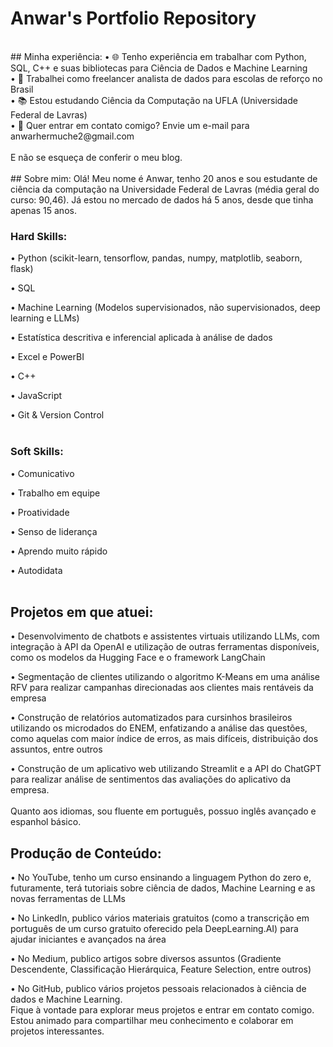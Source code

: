 # Anwar's Portfolio Repository
<br>
## Minha experiência:
• 🌐 Tenho experiência em trabalhar com Python, SQL, C++ e suas bibliotecas para Ciência de Dados e Machine Learning<br>
• 🎲 Trabalhei como freelancer analista de dados para escolas de reforço no Brasil <br>
• 📚 Estou estudando Ciência da Computação na UFLA (Universidade Federal de Lavras) <br>
• 📧 Quer entrar em contato comigo? Envie um e-mail para anwarhermuche2@gmail.com <br>
<br>
E não se esqueça de conferir o meu blog.
<br>
<br>
## Sobre mim:
Olá! Meu nome é Anwar, tenho 20 anos e sou estudante de ciência da computação na Universidade Federal de Lavras (média geral do curso: 90,46). Já estou no mercado de dados há 5 anos, desde que tinha apenas 15 anos.<br>

### Hard Skills:
• Python (scikit-learn, tensorflow, pandas, numpy, matplotlib, seaborn, flask)

• SQL

• Machine Learning (Modelos supervisionados, não supervisionados, deep learning e LLMs)

• Estatística descritiva e inferencial aplicada à análise de dados

• Excel e PowerBI

• C++

• JavaScript

• Git & Version Control
<br>
<br>
### Soft Skills:
• Comunicativo

• Trabalho em equipe

• Proatividade

• Senso de liderança

• Aprendo muito rápido

• Autodidata
<br>
<br>
## Projetos em que atuei:
• Desenvolvimento de chatbots e assistentes virtuais utilizando LLMs, com integração à API da OpenAI e utilização de outras ferramentas disponíveis, como os modelos da Hugging Face e o framework LangChain

• Segmentação de clientes utilizando o algoritmo K-Means em uma análise RFV para realizar campanhas direcionadas aos clientes mais rentáveis da empresa

• Construção de relatórios automatizados para cursinhos brasileiros utilizando os microdados do ENEM, enfatizando a análise das questões, como aquelas com maior índice de erros, as mais difíceis, distribuição dos assuntos, entre outros

• Construção de um aplicativo web utilizando Streamlit e a API do ChatGPT para realizar análise de sentimentos das avaliações do aplicativo da empresa.
<br>
<br>
Quanto aos idiomas, sou fluente em português, possuo inglês avançado e espanhol básico.

## Produção de Conteúdo:
• No YouTube, tenho um curso ensinando a linguagem Python do zero e, futuramente, terá tutoriais sobre ciência de dados, Machine Learning e as novas ferramentas de LLMs

• No LinkedIn, publico vários materiais gratuitos (como a transcrição em português de um curso gratuito oferecido pela DeepLearning.AI) para ajudar iniciantes e avançados na área

• No Medium, publico artigos sobre diversos assuntos (Gradiente Descendente, Classificação Hierárquica, Feature Selection, entre outros)

• No GitHub, publico vários projetos pessoais relacionados à ciência de dados e Machine Learning.
<br>
Fique à vontade para explorar meus projetos e entrar em contato comigo. Estou animado para compartilhar meu conhecimento e colaborar em projetos interessantes.
